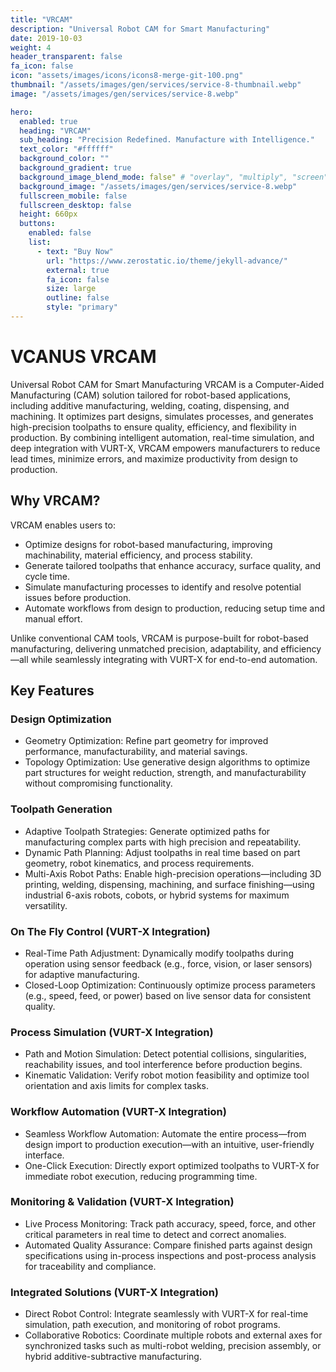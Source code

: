 ```yaml
---
title: "VRCAM"
description: "Universal Robot CAM for Smart Manufacturing"
date: 2019-10-03
weight: 4
header_transparent: false
fa_icon: false
icon: "assets/images/icons/icons8-merge-git-100.png"
thumbnail: "/assets/images/gen/services/service-8-thumbnail.webp"
image: "/assets/images/gen/services/service-8.webp"

hero:
  enabled: true
  heading: "VRCAM"
  sub_heading: "Precision Redefined. Manufacture with Intelligence."
  text_color: "#ffffff"
  background_color: ""
  background_gradient: true
  background_image_blend_mode: false" # "overlay", "multiply", "screen"
  background_image: "/assets/images/gen/services/service-8.webp"
  fullscreen_mobile: false
  fullscreen_desktop: false
  height: 660px
  buttons:
    enabled: false
    list:
      - text: "Buy Now"
        url: "https://www.zerostatic.io/theme/jekyll-advance/"
        external: true
        fa_icon: false
        size: large
        outline: false
        style: "primary"
---
```


# VCANUS VRCAM

Universal Robot CAM for Smart Manufacturing
VRCAM is a Computer-Aided Manufacturing (CAM) solution tailored for robot-based applications, including additive manufacturing, welding, coating, dispensing, and machining. It optimizes part designs, simulates processes, and generates high-precision toolpaths to ensure quality, efficiency, and flexibility in production. By combining intelligent automation, real-time simulation, and deep integration with VURT-X, VRCAM empowers manufacturers to reduce lead times, minimize errors, and maximize productivity from design to production.

## Why VRCAM?
VRCAM enables users to:
- Optimize designs for robot-based manufacturing, improving machinability, material efficiency, and process stability.
- Generate tailored toolpaths that enhance accuracy, surface quality, and cycle time.
- Simulate manufacturing processes to identify and resolve potential issues before production.
- Automate workflows from design to production, reducing setup time and manual effort.

Unlike conventional CAM tools, VRCAM is purpose-built for robot-based manufacturing, delivering unmatched precision, adaptability, and efficiency—all while seamlessly integrating with VURT-X for end-to-end automation.

## Key Features
### Design Optimization
- Geometry Optimization: 
Refine part geometry for improved performance, manufacturability, and material savings.
- Topology Optimization: 
Use generative design algorithms to optimize part structures for weight reduction, strength, and manufacturability without compromising functionality.

### Toolpath Generation
- Adaptive Toolpath Strategies: 
Generate optimized paths for manufacturing complex parts with high precision and repeatability.
- Dynamic Path Planning: 
Adjust toolpaths in real time based on part geometry, robot kinematics, and process requirements.
- Multi-Axis Robot Paths: 
Enable high-precision operations—including 3D printing, welding, dispensing, machining, and surface finishing—using industrial 6-axis robots, cobots, or hybrid systems for maximum versatility.

### On The Fly Control (VURT-X Integration)
- Real-Time Path Adjustment: 
Dynamically modify toolpaths during operation using sensor feedback (e.g., force, vision, or laser sensors) for adaptive manufacturing.
- Closed-Loop Optimization: 
Continuously optimize process parameters (e.g., speed, feed, or power) based on live sensor data for consistent quality.

### Process Simulation (VURT-X Integration)
- Path and Motion Simulation: 
Detect potential collisions, singularities, reachability issues, and tool interference before production begins.
- Kinematic Validation: 
Verify robot motion feasibility and optimize tool orientation and axis limits for complex tasks.

### Workflow Automation  (VURT-X Integration)
- Seamless Workflow Automation: 
Automate the entire process—from design import to production execution—with an intuitive, user-friendly interface.
- One-Click Execution: 
Directly export optimized toolpaths to VURT-X for immediate robot execution, reducing programming time.

### Monitoring & Validation (VURT-X Integration)
- Live Process Monitoring: 
Track path accuracy, speed, force, and other critical parameters in real time to detect and correct anomalies.
- Automated Quality Assurance: 
Compare finished parts against design specifications using in-process inspections and post-process analysis for traceability and compliance.

### Integrated Solutions (VURT-X Integration)
- Direct Robot Control: 
Integrate seamlessly with VURT-X for real-time simulation, path execution, and monitoring of robot programs.
- Collaborative Robotics: 
Coordinate multiple robots and external axes for synchronized tasks such as multi-robot welding, precision assembly, or hybrid additive-subtractive manufacturing.
